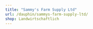 ```yaml
---
title: "Sammy's Farm Supply Ltd"
url: /dauphin/sammys-farm-supply-ltd/
shop: Landwirtschaftlich
---
```

